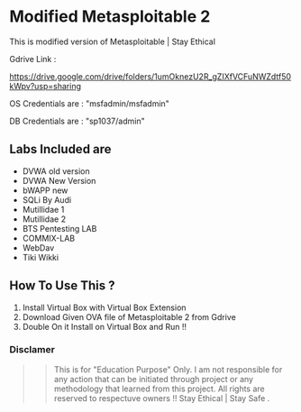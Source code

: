 # Modified Metasploitable 2
This is modified version of Metasploitable | Stay Ethical

Gdrive Link :

https://drive.google.com/drive/folders/1umOknezU2R_gZIXfVCFuNWZdtf50kWpv?usp=sharing

OS Credentials are : "msfadmin/msfadmin"

DB Credentials are : "sp1037/admin"

## Labs Included are

- DVWA old version
- DVWA New Version
- bWAPP new
- SQLi By Audi
- Mutillidae 1
- Mutillidae 2
- BTS Pentesting LAB
- COMMIX-LAB
- WebDav
- Tiki Wikki


## How To Use This ?

1. Install Virtual Box with Virtual Box Extension
2. Download Given OVA file of Metasploitable 2 from Gdrive
3. Double On it Install on Virtual Box and Run !!


### Disclamer
>> This is for "Education Purpose" Only.
>> I am not responsible for any action that can be initiated through project or any methodology that learned from this project.
>> All rights are reserved to respectuve owners !!
>> Stay Ethical | Stay Safe .
